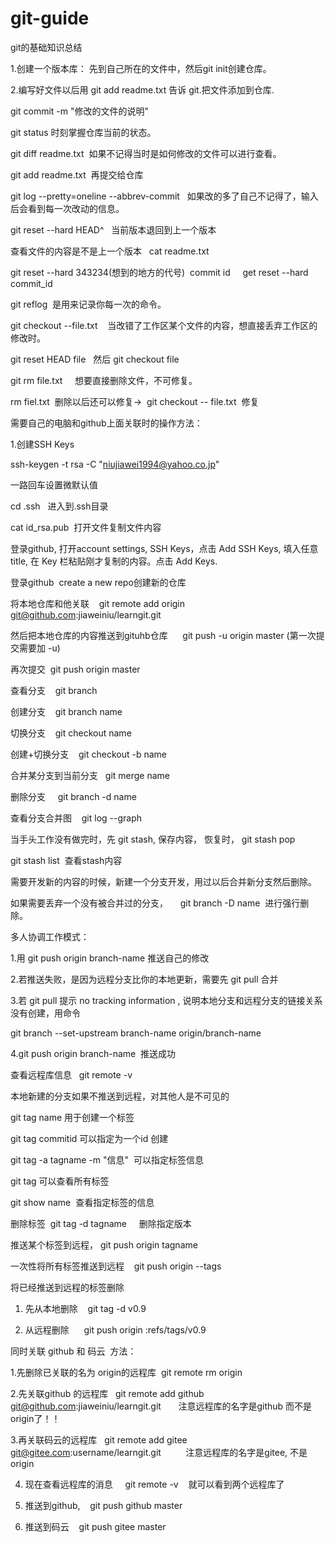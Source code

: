 # git-guide
git的基础知识总结

1.创建一个版本库： 先到自己所在的文件中，然后git init创建仓库。

2.编写好文件以后用 git add readme.txt 告诉 git.把文件添加到仓库.

git commit -m "修改的文件的说明"

git status
时刻掌握仓库当前的状态。

git diff readme.txt  如果不记得当时是如何修改的文件可以进行查看。

git add readme.txt  再提交给仓库

git log --pretty=oneline --abbrev-commit   如果改的多了自己不记得了，输入后会看到每一次改动的信息。

git reset --hard HEAD^   当前版本退回到上一个版本

查看文件的内容是不是上一个版本   cat readme.txt

git reset --hard 343234(想到的地方的代号)  commit id     get reset --hard commit_id

git reflog  是用来记录你每一次的命令。

git checkout --file.txt    当改错了工作区某个文件的内容，想直接丢弃工作区的修改时。

git reset HEAD file   然后 git checkout file  

git rm file.txt     想要直接删除文件，不可修复。

rm fiel.txt  删除以后还可以修复->  git checkout -- file.txt  修复


需要自己的电脑和github上面关联时的操作方法：

1.创建SSH Keys

ssh-keygen -t rsa -C "niujiawei1994@yahoo.co.jp"

一路回车设置微默认值

cd .ssh   进入到.ssh目录   

cat id_rsa.pub  打开文件复制文件内容

登录github, 打开account settings, SSH Keys，点击 Add SSH Keys, 填入任意title, 在 Key 栏粘贴刚才复制的内容。点击 Add Keys.

登录github  create a new repo创建新的仓库

将本地仓库和他关联     git remote add origin git@github.com:jiaweiniu/learngit.git

然后把本地仓库的内容推送到gituhb仓库      git push -u origin master (第一次提交需要加 -u)

再次提交  git push origin master

查看分支    git branch

创建分支    git branch name

切换分支    git checkout name

创建+切换分支    git checkout -b name

合并某分支到当前分支   git merge name 

删除分支     git branch -d name

查看分支合并图    git log --graph

当手头工作没有做完时，先 git stash, 保存内容， 恢复时， git stash pop 

git stash list  查看stash内容

需要开发新的内容的时候，新建一个分支开发，用过以后合并新分支然后删除。

如果需要丢弃一个没有被合并过的分支，     git branch -D name  进行强行删除。



多人协调工作模式：

1.用 git push origin branch-name 推送自己的修改

2.若推送失败，是因为远程分支比你的本地更新，需要先 git pull 合并

3.若 git pull 提示 no tracking information , 说明本地分支和远程分支的链接关系没有创建，用命令

 git branch --set-upstream branch-name origin/branch-name
 
 4.git push origin branch-name  推送成功
 
 查看远程库信息   git remote -v
 
 本地新建的分支如果不推送到远程，对其他人是不可见的
 
 git tag name 用于创建一个标签
 
 git tag commitid 可以指定为一个id 创建
 
 git tag -a tagname -m "信息"  可以指定标签信息
 
 git tag 可以查看所有标签
 
git show name  查看指定标签的信息 

删除标签  git tag -d tagname     删除指定版本

推送某个标签到远程， git push origin tagname 

一次性将所有标签推送到远程    git push origin --tags

将已经推送到远程的标签删除      

1. 先从本地删除    git tag -d v0.9

2. 从远程删除      git push origin :refs/tags/v0.9


同时关联 github 和 码云  方法：

1.先删除已关联的名为 origin的远程库  git remote rm origin

2.先关联github 的远程库   git remote add github git@github.com:jiaweiniu/learngit.git       注意远程库的名字是github 而不是origin了！！

3.再关联码云的远程库   git remote add gitee git@gitee.com:username/learngit.git          注意远程库的名字是gitee, 不是origin

4. 现在查看远程库的消息     git remote -v    就可以看到两个远程库了

5. 推送到github,    git push github master 

6. 推送到码云    git push gitee master   
